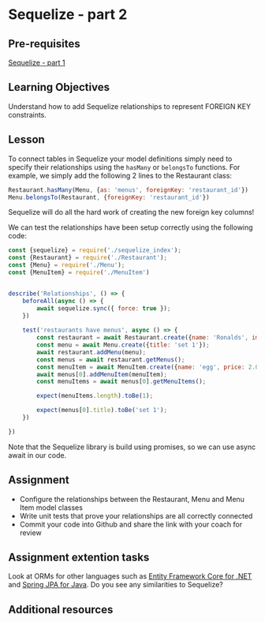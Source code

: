 # Sequelize - part 2

## Pre-requisites
[Sequelize - part 1](/curriculum/Bootcamp/Unit-2-Databases/0.2.9-Sequelize_part_1.html)

## Learning Objectives
Understand how to add Sequelize relationships to represent FOREIGN KEY constraints.

## Lesson
To connect tables in Sequelize your model definitions simply need to specify their relationships using the `hasMany` or `belongsTo` functions. For example, we simply add the following 2 lines to the Restaurant class:

```javascript
Restaurant.hasMany(Menu, {as: 'menus', foreignKey: 'restaurant_id'})
Menu.belongsTo(Restaurant, {foreignKey: 'restaurant_id'})
```

Sequelize will do all the hard work of creating the new foreign key columns!

We can test the relationships have been setup correctly using the following code:
```javascript
const {sequelize} = require('./sequelize_index');
const {Restaurant} = require('./Restaurant');
const {Menu} = require('./Menu');
const {MenuItem} = require('./MenuItem')


describe('Relationships', () => {
    beforeAll(async () => {
        await sequelize.sync({ force: true });
    })
    
    test('restaurants have menus', async () => {
        const restaurant = await Restaurant.create({name: 'Ronalds', image: 'http://some.image.url'})
        const menu = await Menu.create({title: 'set 1'});
        await restaurant.addMenu(menu);
        const menus = await restaurant.getMenus();
        const menuItem = await MenuItem.create({name: 'egg', price: 2.00});
        await menus[0].addMenuItem(menuItem);
        const menuItems = await menus[0].getMenuItems();

        expect(menuItems.length).toBe(1);

        expect(menus[0].title).toBe('set 1');
    })

})
```
Note that the Sequelize library is build using promises, so we can use async await in our code.

## Assignment
* Configure the relationships between the Restaurant, Menu and Menu Item model classes
* Write unit tests that prove your relationships are all correctly connected
* Commit your code into Github and share the link with your coach for review

## Assignment extention tasks
Look at ORMs for other languages such as [Entity Framework Core for .NET](https://docs.microsoft.com/en-us/ef/core/get-started/overview/first-app?tabs=netcore-cli) and [Spring JPA for Java](https://spring.io/guides/gs/accessing-data-jpa/). Do you see any similarities to Sequelize?

## Additional resources
